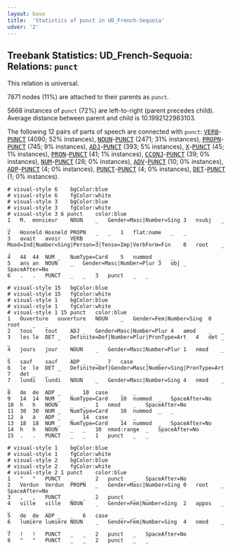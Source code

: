 ```yaml
---
layout: base
title:  'Statistics of punct in UD_French-Sequoia'
udver: '2'
---
```


## Treebank Statistics: UD_French-Sequoia: Relations: `punct`

This relation is universal.

7871 nodes (11%) are attached to their parents as `punct`.

5668 instances of `punct` (72%) are left-to-right (parent precedes child).
Average distance between parent and child is 10.1992122983103.

The following 12 pairs of parts of speech are connected with `punct`: <tt><a href="fr_sequoia-pos-VERB.html">VERB</a></tt>-<tt><a href="fr_sequoia-pos-PUNCT.html">PUNCT</a></tt> (4090; 52% instances), <tt><a href="fr_sequoia-pos-NOUN.html">NOUN</a></tt>-<tt><a href="fr_sequoia-pos-PUNCT.html">PUNCT</a></tt> (2471; 31% instances), <tt><a href="fr_sequoia-pos-PROPN.html">PROPN</a></tt>-<tt><a href="fr_sequoia-pos-PUNCT.html">PUNCT</a></tt> (745; 9% instances), <tt><a href="fr_sequoia-pos-ADJ.html">ADJ</a></tt>-<tt><a href="fr_sequoia-pos-PUNCT.html">PUNCT</a></tt> (393; 5% instances), <tt><a href="fr_sequoia-pos-X.html">X</a></tt>-<tt><a href="fr_sequoia-pos-PUNCT.html">PUNCT</a></tt> (45; 1% instances), <tt><a href="fr_sequoia-pos-PRON.html">PRON</a></tt>-<tt><a href="fr_sequoia-pos-PUNCT.html">PUNCT</a></tt> (41; 1% instances), <tt><a href="fr_sequoia-pos-CCONJ.html">CCONJ</a></tt>-<tt><a href="fr_sequoia-pos-PUNCT.html">PUNCT</a></tt> (39; 0% instances), <tt><a href="fr_sequoia-pos-NUM.html">NUM</a></tt>-<tt><a href="fr_sequoia-pos-PUNCT.html">PUNCT</a></tt> (28; 0% instances), <tt><a href="fr_sequoia-pos-ADV.html">ADV</a></tt>-<tt><a href="fr_sequoia-pos-PUNCT.html">PUNCT</a></tt> (10; 0% instances), <tt><a href="fr_sequoia-pos-ADP.html">ADP</a></tt>-<tt><a href="fr_sequoia-pos-PUNCT.html">PUNCT</a></tt> (4; 0% instances), <tt><a href="fr_sequoia-pos-PUNCT.html">PUNCT</a></tt>-<tt><a href="fr_sequoia-pos-PUNCT.html">PUNCT</a></tt> (4; 0% instances), <tt><a href="fr_sequoia-pos-DET.html">DET</a></tt>-<tt><a href="fr_sequoia-pos-PUNCT.html">PUNCT</a></tt> (1; 0% instances).


~~~ conllu
# visual-style 6	bgColor:blue
# visual-style 6	fgColor:white
# visual-style 3	bgColor:blue
# visual-style 3	fgColor:white
# visual-style 3 6 punct	color:blue
1	M.	monsieur	NOUN	_	Gender=Masc|Number=Sing	3	nsubj	_	_
2	Hosneld	Hosneld	PROPN	_	_	1	flat:name	_	_
3	avait	avoir	VERB	_	Mood=Ind|Number=Sing|Person=3|Tense=Imp|VerbForm=Fin	0	root	_	_
4	44	44	NUM	_	NumType=Card	5	nummod	_	_
5	ans	an	NOUN	_	Gender=Masc|Number=Plur	3	obj	_	SpaceAfter=No
6	.	.	PUNCT	_	_	3	punct	_	_

~~~


~~~ conllu
# visual-style 15	bgColor:blue
# visual-style 15	fgColor:white
# visual-style 1	bgColor:blue
# visual-style 1	fgColor:white
# visual-style 1 15 punct	color:blue
1	Ouverture	ouverture	NOUN	_	Gender=Fem|Number=Sing	0	root	_	_
2	tous	tout	ADJ	_	Gender=Masc|Number=Plur	4	amod	_	_
3	les	le	DET	_	Definite=Def|Number=Plur|PronType=Art	4	det	_	_
4	jours	jour	NOUN	_	Gender=Masc|Number=Plur	1	nmod	_	_
5	sauf	sauf	ADP	_	_	7	case	_	_
6	le	le	DET	_	Definite=Def|Gender=Masc|Number=Sing|PronType=Art	7	det	_	_
7	lundi	lundi	NOUN	_	Gender=Masc|Number=Sing	4	nmod	_	_
8	de	de	ADP	_	_	10	case	_	_
9	14	14	NUM	_	NumType=Card	10	nummod	_	SpaceAfter=No
10	h	h	NOUN	_	_	1	nmod	_	SpaceAfter=No
11	30	30	NUM	_	NumType=Card	10	nummod	_	_
12	à	à	ADP	_	_	14	case	_	_
13	18	18	NUM	_	NumType=Card	14	nummod	_	SpaceAfter=No
14	h	h	NOUN	_	_	10	nmod:range	_	SpaceAfter=No
15	.	.	PUNCT	_	_	1	punct	_	_

~~~


~~~ conllu
# visual-style 1	bgColor:blue
# visual-style 1	fgColor:white
# visual-style 2	bgColor:blue
# visual-style 2	fgColor:white
# visual-style 2 1 punct	color:blue
1	"	"	PUNCT	_	_	2	punct	_	SpaceAfter=No
2	Verdun	Verdun	PROPN	_	Gender=Masc|Number=Sing	0	root	_	SpaceAfter=No
3	,	,	PUNCT	_	_	2	punct	_	_
4	ville	ville	NOUN	_	Gender=Fem|Number=Sing	2	appos	_	_
5	de	de	ADP	_	_	6	case	_	_
6	lumière	lumière	NOUN	_	Gender=Fem|Number=Sing	4	nmod	_	_
7	!	!	PUNCT	_	_	2	punct	_	SpaceAfter=No
8	"	"	PUNCT	_	_	2	punct	_	_

~~~


